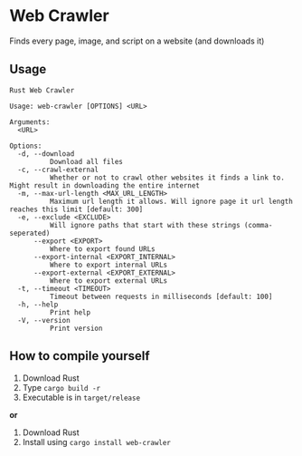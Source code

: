 # Web Crawler

Finds every page, image, and script on a website (and downloads it)

## Usage

```
Rust Web Crawler

Usage: web-crawler [OPTIONS] <URL>

Arguments:
  <URL>

Options:
  -d, --download
          Download all files
  -c, --crawl-external
          Whether or not to crawl other websites it finds a link to. Might result in downloading the entire internet
  -m, --max-url-length <MAX_URL_LENGTH>
          Maximum url length it allows. Will ignore page it url length reaches this limit [default: 300]
  -e, --exclude <EXCLUDE>
          Will ignore paths that start with these strings (comma-seperated)
      --export <EXPORT>
          Where to export found URLs
      --export-internal <EXPORT_INTERNAL>
          Where to export internal URLs
      --export-external <EXPORT_EXTERNAL>
          Where to export external URLs
  -t, --timeout <TIMEOUT>
          Timeout between requests in milliseconds [default: 100]
  -h, --help
          Print help
  -V, --version
          Print version
```

## How to compile yourself

1. Download Rust
2. Type `cargo build -r`
3. Executable is in `target/release`

**or**

1. Download Rust
2. Install using `cargo install web-crawler`
